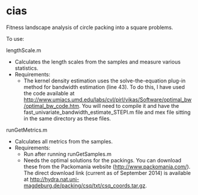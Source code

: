 cias
====

Fitness landscape analysis of circle packing into a square problems.

To use:

lengthScale.m 
  - Calculates the length scales from the samples and measure various statistics.
  - Requirements:
    - The kernel density estimation uses the solve-the-equation plug-in method for bandwidth estimation (line 43).  To do this, I have used the code available at http://www.umiacs.umd.edu/labs/cvl/pirl/vikas/Software/optimal_bw/optimal_bw_code.htm. You will need to compile it and have the fast_univariate_bandwidth_estimate_STEPI.m file and mex file sitting in the same directory as these files.

runGetMetrics.m
  - Calculates all metrics from the samples.
- Requirements:
    - Run after running runGetSamples.m
    - Needs the optimal solutions for the packings. You can download these from the Packomania website (http://www.packomania.com/). The direct download link (current as of September 2014) is available at http://hydra.nat.uni-magdeburg.de/packing/csq/txt/csq_coords.tar.gz.